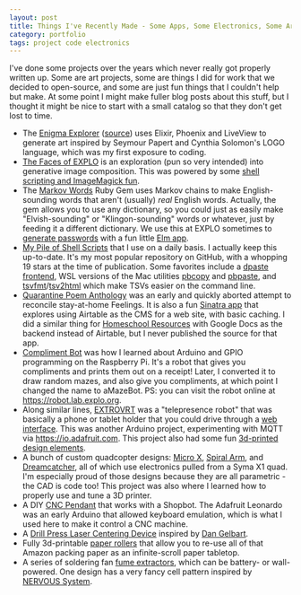 ```yaml
---
layout: post
title: Things I've Recently Made - Some Apps, Some Electronics, Some Art
category: portfolio
tags: project code electronics
---
```


I've done some projects over the years which never really got properly written up. Some are art projects, some are things I did for work that we decided to open-source, and some are just fun things that I couldn't help but make. At some point I might make fuller blog posts about this stuff, but I thought it might be nice to start with a small catalog so that they don't get lost to time.

- The [Enigma Explorer](https://enigmas.ploration.org) ([source](https://bitbucket.org/explo/enigma/src/master/)) uses Elixir, Phoenix and LiveView to generate art inspired by Seymour Papert and Cynthia Solomon's LOGO language, which was my first exposure to coding.
- [The Faces of EXPLO](https://lab.explo.org/facesofexplo/#) is an exploration (pun so very intended) into generative image composition. This was powered by some [shell scripting and ImageMagick fun](https://gist.github.com/dmerand/2490678).
- The [Markov Words](https://github.com/exploration/markov_words) Ruby Gem uses Markov chains to make English-sounding words that aren't (usually) _real_ English words. Actually, the gem allows you to use any dictionary, so you could just as easily make "Elvish-sounding" or "Klingon-sounding" words or whatever, just by feeding it a different dictionary. We use this at EXPLO sometimes to [generate passwords](https://lab.explo.org/password) with a fun little [Elm app](https://bitbucket.org/explo/password-generator/src/master/).
- [My Pile of Shell Scripts](https://github.com/dmerand/dlm-dot-bin) that I use on a daily basis. I actually keep this up-to-date. It's my most popular repository on GitHub, with a whopping 19 stars at the time of publication. Some favorites include a [dpaste frontend](https://github.com/dmerand/dlm-dot-bin/blob/master/dpaste), WSL versions of the Mac utilities [pbcopy](https://github.com/dmerand/dlm-dot-bin/blob/master/pbcopy) and [pbpaste](https://github.com/dmerand/dlm-dot-bin/blob/master/pbpaste), and [tsvfmt](https://github.com/dmerand/dlm-dot-bin/blob/master/tsvfmt)/[tsv2html](https://github.com/dmerand/dlm-dot-bin/blob/master/tsv2html) which make TSVs easier on the command line.
- [Quarantine Poem Anthology](http://quarantine-poem-anthology.herokuapp.com/) was an early and quickly aborted attempt to reconcile stay-at-home Feelings. It is also a fun [Sinatra app](https://github.com/dmerand/quarantine-poem-anthology) that explores using Airtable as the CMS for a web site, with basic caching. I did a similar thing for [Homeschool Resources](http://merand-homeschool-resources.herokuapp.com/) with Google Docs as the backend instead of Airtable, but I never published the source for that app.
- [Compliment Bot](https://github.com/exploration/compliment-bot) was how I learned about Arduino and GPIO programming on the Raspberry Pi. It's a robot that gives you compliments and prints them out on a receipt! Later, I converted it to draw random mazes, and also give you compliments, at which point I changed the name to aMazeBot. PS: you can visit the robot online at <https://robot.lab.explo.org>.
- Along similar lines, [EXTROVRT](https://github.com/exploration/EXTROVRT) was a "telepresence robot" that was basically a phone or tablet holder that you could drive through a [web interface](https://github.com/exploration/EXTROVRT-Control). This was another Arduino project, experimenting with MQTT via <https://io.adafruit.com>. This project also had some fun [3d-printed design elements](https://www.thingiverse.com/thing:1419043).
- A bunch of custom quadcopter designs: [Micro X](https://www.thingiverse.com/thing:972795), [Spiral Arm](https://www.thingiverse.com/thing:966442), and [Dreamcatcher](https://www.thingiverse.com/thing:966385), all of which use electronics pulled from a Syma X1 quad. I'm especially proud of those designs because they are all parametric - the CAD is code too! This project was also where I learned how to properly use and tune a 3D printer.
- A DIY [CNC Pendant](https://www.thingiverse.com/thing:335958) that works with a Shopbot. The Adafruit Leonardo was an early Arduino that allowed keyboard emulation, which is what I used here to make it control a CNC machine.
- A [Drill Press Laser Centering Device](https://www.thingiverse.com/thing:822258) inspired by [Dan Gelbart](https://www.youtube.com/channel/UCYA1VjSKXgNVh03wjw_HSRA).
- Fully 3d-printable [paper rollers](https://www.thingiverse.com/thing:1404307) that allow you to re-use all of that Amazon packing paper as an infinite-scroll paper tabletop.
- A series of soldering fan [fume extractors](https://www.thingiverse.com/thing:1501388), which can be battery- or wall-powered. One design has a very fancy cell pattern inspired by [NERVOUS System](https://n-e-r-v-o-u-s.com).
